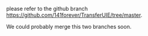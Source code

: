 please refer to the github branch https://github.com/141forever/TransferUIE/tree/master.

We could probably merge this two branches soon.

